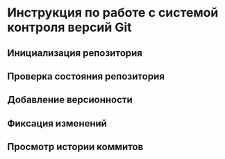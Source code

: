# **Инструкция по работе с системой контроля версий Git**

##  Инициализация репозитория

## Проверка состояния  репозитория

##  Добавление версионности

## Фиксация  изменений

## Просмотр истории коммитов
